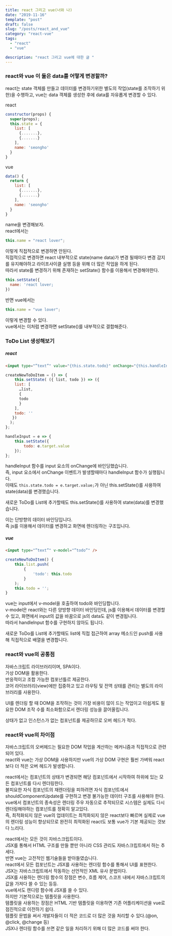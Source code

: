 ```yaml
---
title: react 그리고 vue(너와 나)
date: "2019-11-16"
template: "post"
draft: false
slug: "/posts/react_and_vue"
category: "react-vue"
tags:
  - "react"
  - "vue"

description: "react 그리고 vue에 대한 글 "
---
```


### react와 vue 이 둘은 data를 어떻게 변경할까?

react는 state 객체를 만들고 데이터를 변경하기위한 별도의 작업(state를 조작하기 위한)을 수행하고, vue는 data 객체를 생성한 후에 data를 자유롭게 변경할 수 있다.

react

```js
constructor(props) {
  super(props);
  this.state = {
    list: [
      {.......},
      {.......}
    ],
    name: 'seongho'
  }
}
```

vue

```js
data() {
  return {
    list: [
      {.......},
      {.......}
    ],
    name: 'seongho'
  }
}
```

name을 변경해보자.  
react에서는

```js
this.name = "react lover";
```

이렇게 직접적으로 변경하면 안된다.  
직접적으로 변경하면 react 내부적으로 state(name data)가 변경 될때마다 변경 감지를 유지해야하고 라이프사이클 실행 등을 위해 더 많은 작업을 하게 된다.  
따라서 state를 변경하기 위해 존재하는 setState() 함수를 이용해서 변경해야한다.

```js
this.setState({
  name: 'react lover;
})
```

반면 vue에서는

```js
this.name = "vue lover";
```

이렇게 변경할 수 있다.  
vue에서는 이처럼 변경하면 setState()를 내부적으로 결합해준다.

### ToDo List 생성해보기

##### react

```html
<input type="”text”" value="{this.state.todo}" onChange="{this.handleInput}" />
```

```js
createNewToDoItem = () => {
    this.setState( ({ list, todo }) => ({
    list: [
      …list,
      {
      todo
      }
    ],
    todo: ''
   })
  );
};

handleInput = e => {
    this.setState({
        todo: e.target.value
    });
};
```

handleInput 함수를 input 요소의 onChange에 바인딩했습니다.  
즉, input 요소에서 onChange 이벤트가 발생할때마다 handleInput 함수가 실행됩니다.  
이때도 `this.state.todo = e.target.value;`가 아닌 this.setState()를 사용하여 state(data)를 변경했습니다.

새로운 ToDo를 List에 추가할때도 this.setState()를 사용하여 state(data)를 변경했습니다.

이는 단방향의 데이터 바인딩입니다.  
즉 js를 이용해서 데이터를 변경하고 화면에 렌더링하는 구조입니다.

##### vue

```html
<input type="”text”" v-model="”todo”" />
```

```js
createNewToDoItem() {
    this.list.push(
        {
            'todo': this.todo
        }
    );
    this.todo = '';
}
```

vue는 input에서 v-model을 호출하여 todo와 바인딩합니다.  
v-model은 react와는 다른 양방향 데이터 바인딩인데, js를 이용해서 데이터를 변경할 수 있고, 화면에서 input의 값을 바꿈으로 js의 data도 같이 변경됩니다.  
따라서 handleInput 함수를 구현하지 않아도 됩니다.

새로운 ToDo를 List에 추가할때도 list에 직접 접근하여 array 메소드인 push를 사용해 직접적으로 배열을 변경합니다.

### react와 vue의 공통점

자바스크립트 라이브러리이며, SPA이다.  
가상 DOM을 활용한다.  
반응적이고 조합 가능한 컴포넌틀르 제공한다.  
코어 라이브러리(view)에만 집중하고 있고 라우팅 및 전역 상태를 관리는 별도의 라이브러리를 사용한다.

UI를 렌더링 할 때 DOM을 조작하는 것이 가장 비용이 많이 드는 작업이고 아쉽게도 필요한 DOM 조작 수를 최소화함으로서 렌더링 성능을 끌어올립니다.

상태가 없고 인스턴스가 없는 컴포넌트를 제공하므로 오버 헤드가 적다.

### react와 vue의 차이점

자바스크립트의 오버헤드는 필요한 DOM 작업을 계산하는 메커니즘과 직접적으로 관련되어 있다.  
react와 vue는 가상 DOM을 사용하지만 vue의 가상 DOM 구현은 훨씬 가벼워 react보다 더 적은 오버 헤드가 발생합니다.

react에서는 컴포넌트의 상태가 변경되면 해당 컴포넌트에서 시작하여 하위에 있는 모든 컴포넌트를 다시 렌더링한다.  
불피요한 자식 컴포넌트의 재렌더링을 피하려면 자식 컴포넌트에서 shouldComponentUpdate를 구현하고 변경 불가능한 데이터 구조를 사용해야 한다.  
vue에서 컴포넌트의 종속성은 렌더링 주우 자동으로 추적되므로 시스템은 실제도 다시 렌더링해야하는 컴포넌트를 정확히 알고있다.  
즉, 최적화되지 않은 vue의 업데이트는 최적화되지 않은 react보다 빠르며 실제로 vue의 렌더링 성능이 향상되므로 완전히 최적화된 react도 보통 vue가 기본 제공되는 것보다 느리다.

react에서는 모든 것이 자바스크립트이다.  
JSX를 통해서 HTML 구조를 만들 뿐만 아니라 CSS 관리도 자바스크립트에서 하는 추세다.  
반면 vue는 고전적인 웹기술들을 받아들였습니다.  
react에서 모든 컴포넌트는 JSX를 사용하는 렌더링 함수를 통해서 UI를 표현한다.  
JSX는 자바스크립트에서 작동하는 선언적인 XML 유사 문법이다.  
JSX를 사용하는 렌더링 함수의 장점은 변수, 흐름 제어, 스코프 내에서 자바스크립트의 값을 가져다 쓸 수 있는 등등.  
vue에서도 렌디렁 함수에 JSX를 쓸 수 있다.  
하지만 기본적으로는 템플릿을 사용한다.  
템플릿을 사용하는 장점은 HTML 기반 템플릿을 이용하면 기존 어플리케이션을 vue로 점진적으로 이전하기 쉽다.  
템플릿 문법을 써서 개발자들이 더 적은 코드로 더 많은 것을 처리할 수 있다.(@on, @click, @change 등)  
JSX나 렌더링 함수를 쓰면 같은 일을 처리하기 위해 더 많은 코드를 써야 한다.
